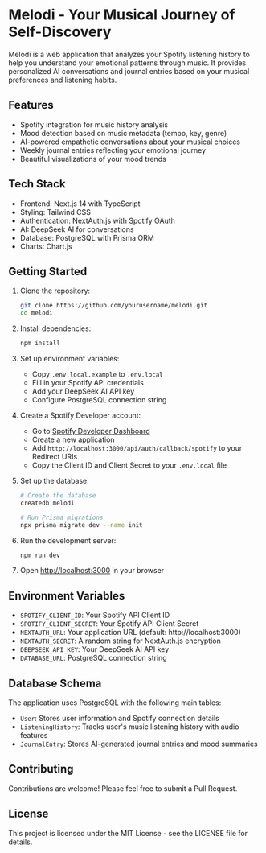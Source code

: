 # Melodi - Your Musical Journey of Self-Discovery

Melodi is a web application that analyzes your Spotify listening history to help you understand your emotional patterns through music. It provides personalized AI conversations and journal entries based on your musical preferences and listening habits.

## Features

- Spotify integration for music history analysis
- Mood detection based on music metadata (tempo, key, genre)
- AI-powered empathetic conversations about your musical choices
- Weekly journal entries reflecting your emotional journey
- Beautiful visualizations of your mood trends

## Tech Stack

- Frontend: Next.js 14 with TypeScript
- Styling: Tailwind CSS
- Authentication: NextAuth.js with Spotify OAuth
- AI: DeepSeek AI for conversations
- Database: PostgreSQL with Prisma ORM
- Charts: Chart.js

## Getting Started

1. Clone the repository:

   ```bash
   git clone https://github.com/yourusername/melodi.git
   cd melodi
   ```

2. Install dependencies:

   ```bash
   npm install
   ```

3. Set up environment variables:
   - Copy `.env.local.example` to `.env.local`
   - Fill in your Spotify API credentials
   - Add your DeepSeek AI API key
   - Configure PostgreSQL connection string

4. Create a Spotify Developer account:
   - Go to [Spotify Developer Dashboard](https://developer.spotify.com/dashboard)
   - Create a new application
   - Add `http://localhost:3000/api/auth/callback/spotify` to your Redirect URIs
   - Copy the Client ID and Client Secret to your `.env.local` file

5. Set up the database:

   ```bash
   # Create the database
   createdb melodi
   
   # Run Prisma migrations
   npx prisma migrate dev --name init
   ```

6. Run the development server:

   ```bash
   npm run dev
   ```

7. Open [http://localhost:3000](http://localhost:3000) in your browser

## Environment Variables

- `SPOTIFY_CLIENT_ID`: Your Spotify API Client ID
- `SPOTIFY_CLIENT_SECRET`: Your Spotify API Client Secret
- `NEXTAUTH_URL`: Your application URL (default: http://localhost:3000)
- `NEXTAUTH_SECRET`: A random string for NextAuth.js encryption
- `DEEPSEEK_API_KEY`: Your DeepSeek AI API key
- `DATABASE_URL`: PostgreSQL connection string

## Database Schema

The application uses PostgreSQL with the following main tables:

- `User`: Stores user information and Spotify connection details
- `ListeningHistory`: Tracks user's music listening history with audio features
- `JournalEntry`: Stores AI-generated journal entries and mood summaries

## Contributing

Contributions are welcome! Please feel free to submit a Pull Request.

## License

This project is licensed under the MIT License - see the LICENSE file for details.
